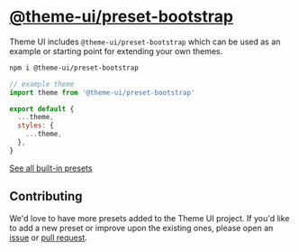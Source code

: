 
# [@theme-ui/preset-bootstrap](https://theme-ui.com/presets/bootstrap)

Theme UI includes `@theme-ui/preset-bootstrap` which can be used as an example or
starting point for extending your own themes.

```sh
npm i @theme-ui/preset-bootstrap
```

```jsx
// example theme
import theme from '@theme-ui/preset-bootstrap'

export default {
  ...theme,
  styles: {
    ...theme,
  },
}
```

[See all built-in presets][demo]

## Contributing

We'd love to have more presets added to the Theme UI project.
If you'd like to add a new preset or improve upon the existing ones, please open an [issue][] or [pull request][].

[issue]: https://github.com/system-ui/theme-ui/issues
[pull request]: https://github.com/system-ui/theme-ui/pulls
[demo]: https://theme-ui.com/demo